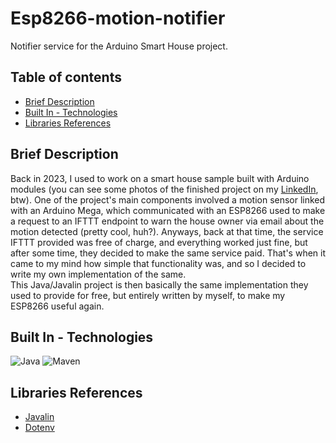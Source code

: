 # Esp8266-motion-notifier

Notifier service for the Arduino Smart House project.

## Table of contents

-   [Brief Description](#brief-description)
-   [Built In - Technologies](#built-in---technologies)
-   [Libraries References](#libraries-references)

## Brief Description

Back in 2023, I used to work on a smart house sample built with Arduino modules (you can see some photos of the finished project on my [LinkedIn](https://www.linkedin.com/in/marco-facecchia-93362b2b2/details/projects), btw). One of the project's main components involved a motion sensor linked with an Arduino Mega, which communicated with an ESP8266 used to make a request to an IFTTT endpoint to warn the house owner via email about the motion detected (pretty cool, huh?). Anyways, back at that time, the service IFTTT provided was free of charge, and everything worked just fine, but after some time, they decided to make the same service paid. That's when it came to my mind how simple that functionality was, and so I decided to write my own implementation of the same.\
This Java/Javalin project is then basically the same implementation they used to provide for free, but entirely written by myself, to make my ESP8266 useful again.

## Built In - Technologies

![Java](https://img.shields.io/badge/Java-ED8B00?style=for-the-badge&logo=openjdk&logoColor=white)
![Maven](https://img.shields.io/badge/apache_maven-C71A36?style=for-the-badge&logo=apachemaven&logoColor=white)

## Libraries References

-   [Javalin](https://javalin.io)
-   [Dotenv](https://github.com/cdimascio/dotenv-java)
